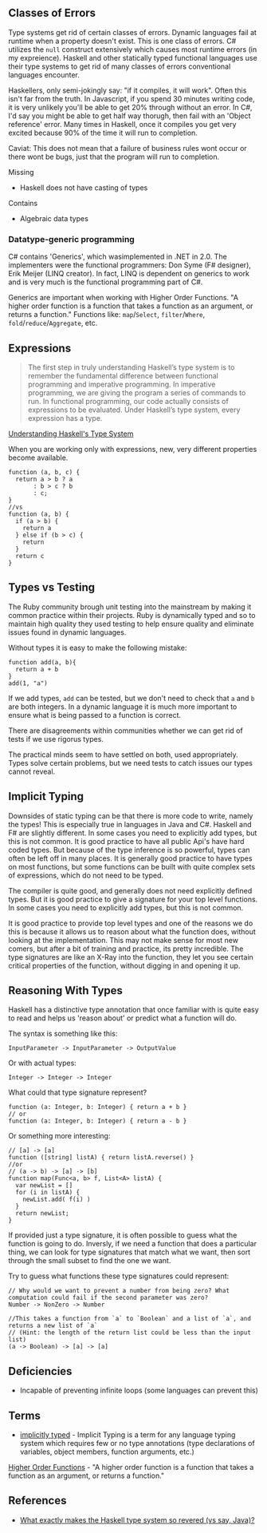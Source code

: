 




## Classes of Errors

Type systems get rid of certain classes of errors.
Dynamic languages fail at runtime when a property doesn't exist. This is one class of errors.
C# utilizes the `null` construct extensively which causes most runtime errors (in my expreience). 
Haskell and other statically typed functional languages use their type systems to get rid of many classes of errors conventional languages encounter.

Haskellers, only semi-jokingly say: "if it compiles, it will work".
Often this isn't far from the truth.
In Javascript, if you spend 30 minutes writing code, it is very unlikely you'll be able to get 20% through without an error.
In C#, I'd say you might be able to get half way thorugh, then fail with an 'Object reference' error.
Many times in Haskell, once it compiles you get very excited because 90% of the time it will run to completion.

Caviat: This does not mean that a failure of business rules wont occur or there wont be bugs, just that the program will run to completion.

Missing
* Haskell does not have casting of types

Contains
* Algebraic data types



### Datatype-generic programming

C# contains 'Generics', which wasimplemented in .NET in 2.0. The implementers were the functional programmers: Don Syme (F# designer), Erik Meijer (LINQ creator). In fact, LINQ is dependent on generics to work and is very much is the functional programming part of C#.

Generics are important when working with Higher Order Functions. "A higher order function is a function that takes a function as an argument, or returns a function." Functions like: `map`/`Select`, `filter`/`Where`, `fold`/`reduce`/`Aggregate`, etc.



## Expressions

> The first step in truly understanding Haskell’s type system is to remember the fundamental difference between functional programming and imperative programming. In imperative programming, we are giving the program a series of commands to run. In functional programming, our code actually consists of expressions to be evaluated. Under Haskell’s type system, every expression has a type.

[Understanding Haskell's Type System](https://mmhaskell.com/blog/2016/12/5/7mkljzq7zy97d66zm4yvtn8v1ph502)

When you are working only with expressions, new, very different properties become available.




```
function (a, b, c) {
  return a > b ? a
       : b > c ? b
       : c;
}
//vs
function (a, b) {
  if (a > b) {
    return a
  } else if (b > c) {
    return 
  }
  return c
}
```



## Types vs Testing

The Ruby community brough unit testing into the mainstream by making it common practice within their projects. Ruby is dynamically typed and so to maintain high quality they used testing to help ensure quality and eliminate issues found in dynamic languages.

Without types it is easy to make the following mistake:

```
function add(a, b){
  return a + b
}
add(1, "a")
```

If we add types, `add` can be tested, but we don't need to check that `a` and `b` are both integers. In a dynamic language it is much more important to ensure what is being passed to a function is correct.

There are disagreements within communities whether we can get rid of tests if we use rigorus types.

The practical minds seem to have settled on both, used appropriately. Types solve certain problems, but we need tests to catch issues our types cannot reveal.

## Implicit Typing

Downsides of static typing can be that there is more code to write, namely the types! This is especially true in languages in Java and C#. Haskell and F# are slightly different.
In some cases you need to explicitly add types, but this is not common. It is good practice to have all public Api's have hard coded types. But because of the type inference is so powerful, types can often be left off in many places. It is generally good practice to have types on most functions, but some functions can be built with quite complex sets of expressions, which do not need to be typed.


The compiler is quite good, and generally does not need explicitly defined types.
But it is good practice to give a signature for your top level functions.
In some cases you need to explicitly add types, but this is not common.

It is good practice to provide top level types and one of the reasons we do this is because it allows us to reason about what the function does, without looking at the implementation. This may not make sense for most new comers, but after a bit of training and practice, its pretty incredible. The type signatures are like an X-Ray into the function, they let you see certain critical properties of the function, without digging in and opening it up.


## Reasoning With Types

Haskell has a distinctive type annotation that once familiar with is quite easy to read and helps us 'reason about' or predict what a function will do.

The syntax is something like this:

```
InputParameter -> InputParameter -> OutputValue
```

Or with actual types:

```
Integer -> Integer -> Integer
```

What could that type signature represent?

```
function (a: Integer, b: Integer) { return a + b }
// or
function (a: Integer, b: Integer) { return a - b }
```

Or something more interesting:

```
// [a] -> [a]
function ([string] listA) { return listA.reverse() }
//or
// (a -> b) -> [a] -> [b]
function map(Func<a, b> f, List<A> listA) {
  var newList = []
  for (i in listA) {
    newList.add( f(i) )
  }
  return newList;
}
```

If provided just a type signature, it is often possible to guess what the function is going to do. Inversly, if we need a function that does a particular thing, we can look for type signatures that match what we want, then sort through the small subset to find the one we want.

Try to guess what functions these type signatures could represent:

```
// Why would we want to prevent a number from being zero? What computation could fail if the second parameter was zero?
Number -> NonZero -> Number

//This takes a function from `a` to `Boolean` and a list of `a`, and returns a new list of `a`
// (Hint: the length of the return list could be less than the input list)
(a -> Boolean) -> [a] -> [a]
```




## Deficiencies
* Incapable of preventing infinite loops (some languages can prevent this)




## Terms

* [implicitly typed](http://wiki.c2.com/?ImplicitTyping) - Implicit Typing is a term for any language typing system which requires few or no type annotations (type declarations of variables, object members, function arguments, etc.)

[Higher Order Functions](https://medium.com/javascript-scene/higher-order-functions-composing-software-5365cf2cbe99) - "A higher order function is a function that takes a function as an argument, or returns a function."

## References

* [What exactly makes the Haskell type system so revered (vs say, Java)?](https://softwareengineering.stackexchange.com/questions/279316/what-exactly-makes-the-haskell-type-system-so-revered-vs-say-java)